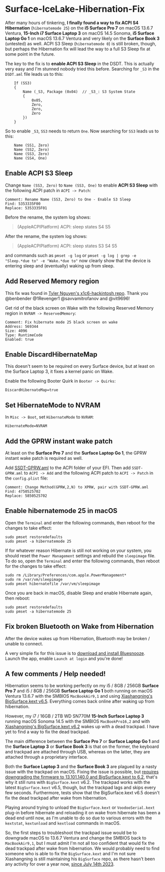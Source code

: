 # Surface-IceLake-Hibernation-Fix
After many hours of tinkering, **I finally found a way to fix ACPI S4 Hibernation** (`hibernatemode 25`) on the **i5 Surface Pro 7** on macOS 13.6.7 Ventura, **15-Inch i7 Surface Laptop 3** on macOS 14.5 Sonoma, **i5 Surface Laptop Go 1** on macOS 13.6.7 Ventura and very likely on the **Surface Book 3** (untested) as well. ACPI S3 Sleep (`hibernatemode 0`) is still broken, though, but perhaps the Hibernation fix will lead the way to a full S3 Sleep fix at some point in the future.

The key to the fix is to **enable ACPI S3 Sleep** in the DSDT. This is actually very easy and I'm stunned nobody tried this before. Searching for `_S3` in the `DSDT.aml` file leads us to this:

```
    If (SS3)
    {
        Name (_S3, Package (0x04)  // _S3_: S3 System State
        {
            0x05, 
            Zero, 
            Zero, 
            Zero
        })
    }
```
So to enable `_S3`, `SS3` needs to return `One`. Now searching for `SS3` leads us to this:
```
    Name (SS1, Zero)
    Name (SS2, Zero)
    Name (SS3, Zero)
    Name (SS4, One)
```


## Enable ACPI S3 Sleep
Change `Name (SS3, Zero)` to `Name (SS3, One)` to enable **ACPI S3 Sleep** with the following ACPI patch in `ACPI -> Patch`:
```
Comment: Rename Name (SS3, Zero) to One - Enable S3 Sleep
Find: 5353335F00
Replace: 5353335F01
```
Before the rename, the system log shows:
> (AppleACPIPlatform) ACPI: sleep states S4 S5

After the rename, the system log shows:
> (AppleACPIPlatform) ACPI: sleep states S3 S4 S5

and commands such as `pmset -g log` or `pmset -g log | grep -e "Sleep.*due to" -e "Wake.*due to"` now clearly show that the device is entering sleep and (eventually) waking up from sleep.

## Add Reserved Memory region
This fix was found in [Tyler Nguyen's x1c6-hackintosh repo](https://github.com/tylernguyen/x1c6-hackintosh/issues/44#issuecomment-705971765). Thank you @benbender @1Revenger1 @savvamitrofanov and @vit9696!

Get rid of the black screen on Wake with the following Reserved Memory region in `NVRAM -> ReservedMemory`:
```
Comment: Fix hibernate mode 25 black screen on wake
Address: 569344
Size: 4096
Type: RuntimeCode
Enabled: true
```

## Enable DiscardHibernateMap
This doesn't seem to be required on every Surface device, but at least on the Surface Laptop 3, it fixes a kernel panic on Wake.

Enable the following Booter Quirk in `Booter -> Quirks`:
```
DiscardHibernateMap=true
```

## Set HibernateMode to NVRAM
In `Misc -> Boot`, set `HibernateMode` to `NVRAM`:
```
HibernateMode=NVRAM
```

## Add the GPRW instant wake patch
At least on the **Surface Pro 7** and the **Surface Laptop Go 1**, the GPRW instant wake patch is required as well. 

Add [SSDT-GPRW.aml](https://github.com/jlempen/Surface-IceLake-Hibernation-Fix/blob/main/SSDT-GPRW.aml) to the ACPI folder of your EFI. Then add `SSDT-GPRW.aml` to `ACPI -> Add` and the following ACPI patch to `ACPI -> Patch` in the `config.plist` file:
```
Comment: Change Method(GPRW,2,N) to XPRW, pair with SSDT-GPRW.aml
Find: 4750525702
Replace: 5850525702
```

## Enable hibernatemode 25 in macOS
Open the `Terminal` and enter the following commands, then reboot for the changes to take effect:
```
sudo pmset restoredefaults
sudo pmset -a hibernatemode 25
```
If for whatever reason Hibernate is still not working on your system, you should reset the `Power Management` settings and rebuild the `sleepimage` file. To do so, open the `Terminal` and enter the following commands, then reboot for the changes to take effect:
```
sudo rm /Library/Preferences/com.apple.PowerManagement*
sudo rm /var/vm/sleepimage
sudo pmset hibernatefile /var/vm/sleepimage
```
Once you are back in macOS, disable Sleep and enable Hibernate again, then reboot:
```
sudo pmset restoredefaults
sudo pmset -a hibernatemode 25
```

## Fix broken Bluetooth on Wake from Hibernation
After the device wakes up from Hibernation, Bluetooth may be broken / unable to connect.

A very simple fix for this issue is to [download and install Bluesnooze](https://github.com/odlp/bluesnooze). Launch the app, enable `Launch at login` and you're done!

## A few comments / Help needed!
Hibernation seems to be working perfectly on my i5 / 8GB / 256GB **Surface Pro 7** and i5 / 8GB / 256GB **Surface Laptop Go 1** both running on macOS Ventura 13.6.7 with the SMBIOS `MacBookAir9,1` and using [Xiashangning's BigSurface.kext v6.5](https://github.com/Xiashangning/BigSurface/releases/tag/v6.5). Everything comes back online after waking up from hibernation.

However, my i7 / 16GB / 2TB WD SN770M **15-Inch Surface Laptop 3** running macOS Sonoma 14.5 with the SMBIOS `MacBookPro16,2` and with [Xiashangning's BigSurface.kext v6.2](https://github.com/Xiashangning/BigSurface/releases/tag/v6.2) wakes up with a dead trackpad. I have yet to find a way to fix the dead trackpad.

The main difference between the **Surface Pro 7** or **Surface Laptop Go 1** and the **Surface Laptop 3** or **Surface Book 3** is that on the former, the keyboard and trackpad are attached through USB, whereas on the latter, they are attached through a proprietary interface.

Both the **Surface Laptop 3** and the **Surface Book 3** are plagued by a nasty issue with the trackpad on macOS. Fixing the issue is possible, but [requires downgrading the firmware to 13.101.140.0 and BigSurface.kext to 6.2](https://github.com/Xiashangning/BigSurface/issues/79#issuecomment-2208484390), that's why it still runs with `BigSurface.kext` v6.2.
The trackpad works with the latest `BigSurface.kext` v6.5, though, but the trackpad lags and skips every few seconds. Furthermore, tests show that the BigSurface.kext v6.5 doesn't fix the dead trackpad after wake from hibernation.

Playing around trying to unload the `BigSurface.kext` or `VoodooSerial.kext` plug-in before hibernate and reloading it on wake from hibernate has been a dead end until now, as I'm unable to do so due to various errors with the `kextstat`, `kextunload` and `kextload` commands in macOS.

So, the first steps to troubleshoot the trackpad issue would be to downgrade macOS to 13.6.7 Ventura and change the SMBIOS back to `MacBookAir9,1`, but I must admit I'm not all too confident that would fix the dead trackpad after wake from hibernation. We would probably need to find someone who is able to fix the `BigSurface.kext` and I'm not sure Xiashangning is still maintaining his `BigSurface` repo, as there hasn't been any activity for over a year now, [since July 14th 2023](https://github.com/Xiashangning/BigSurface/issues/109#issuecomment-1636433545).
